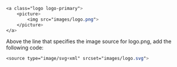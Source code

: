 
```scss
<a class="logo logo-primary">
    <picture>
        <img src="images/logo.png">
    </picture>
</a>
```
Above the line that specifies the image source for logo.png, add the following code:
```scss
<source type="image/svg+xml" srcset="images/logo.svg">
```


